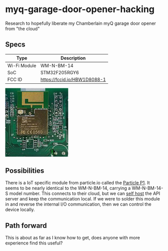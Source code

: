 # myq-garage-door-opener-hacking
Research to hopefully liberate my Chamberlain myQ garage door opener from "the cloud"

## Specs
|Type|Description|
|-|-|
|Wi-Fi Module|WM-N-BM-14|
|SoC|STM32F205RGY6|
|FCC ID|https://fccid.io/HBW1D8088-1|

<img src="/module.jpg" width=200/>

## Possibilities
There is a IoT specific module from particle.io called the [Particle P1](https://docs.particle.io/reference/datasheets/wi-fi/p1-datasheet/). It seems to be nearly identical to the WM-N-BM-14, carrying a WM-N-BM-14-S model number. This connects to their cloud, but we can [self host](https://github.com/Brewskey/spark-server) the API server and keep the communication local. If we were to solder this module in and reverse the internal I/O communication, then we can control the device locally.

## Path forward
This is about as far as I know how to get, does anyone with more experience find this useful?
